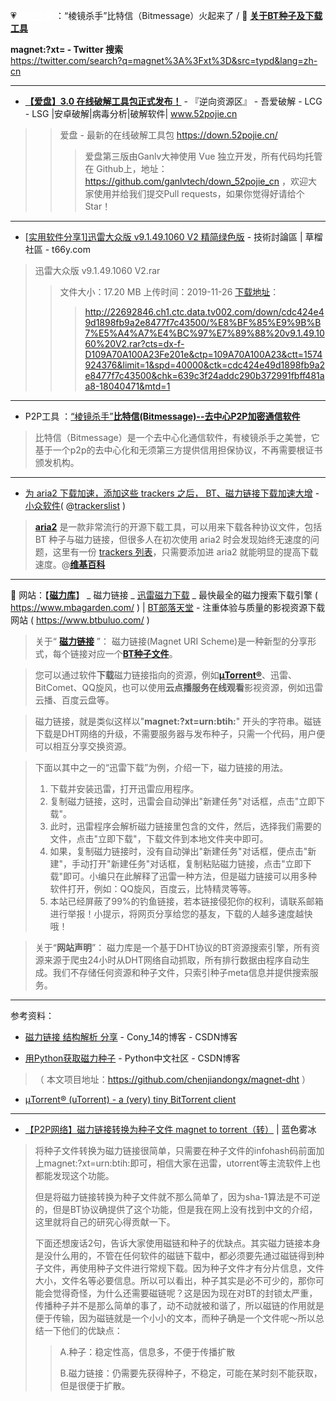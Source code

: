 💗  <a style="color:#ffffff;" href="https://go.choong.net/nav/#downloads" title="工具导航">P2P工具</a> ：“棱镜杀手”比特信（Bitmessage）火起来了 / 🎦 [**关于BT种子及下载工具**](https://github.com/taoste/Hello-World/blob/master/Tools/P2P%E5%B7%A5%E5%85%B7/BT.md)  

﻿<b>magnet:?xt= - Twitter 搜索</b><br>
<a href="https://twitter.com/search?q=magnet%3A%3Fxt%3D&src=typd&lang=zh-cn">https://twitter.com/search?q=magnet%3A%3Fxt%3D&src=typd&lang=zh-cn</a>
<br>

-----------------------------------------------------------


- [**【爱盘】3.0 在线破解工具包正式发布！**](https://www.52pojie.cn/thread-811805-1-1.html) - 『逆向资源区』 - 吾爱破解 - LCG - LSG |安卓破解|病毒分析|破解软件| www.52pojie.cn  
>> 爱盘 - 最新的在线破解工具包 https://down.52pojie.cn/ 
>>> 爱盘第三版由Ganlv大神使用 Vue 独立开发，所有代码均托管在 Github上，地址：https://github.com/ganlvtech/down_52pojie_cn ，欢迎大家使用并给我们提交Pull requests，如果你觉得好请给个Star！

------------------------------------------------------

- [[实用软件分享1]迅雷大众版 v9.1.49.1060 V2 精简绿色版](https://t66y.com/htm_data/1911/7/3725870.html)  - 技術討論區 | 草榴社區 - t66y.com

> 迅雷大众版 v9.1.49.1060 V2.rar
>> 文件大小：17.20 MB 
>> 上传时间：2019-11-26 
>> [下载地址](https://sn9.us/file/22692846-409435077)：
>>>  http://22692846.ch1.ctc.data.tv002.com/down/cdc424e49d1898fb9a2e8477f7c43500/%E8%BF%85%E9%9B%B7%E5%A4%A7%E4%BC%97%E7%89%88%20v9.1.49.1060%20V2.rar?cts=dx-f-D109A70A100A23Fe201e&ctp=109A70A100A23&ctt=1574924376&limit=1&spd=40000&ctk=cdc424e49d1898fb9a2e8477f7c43500&chk=639c3f24addc290b372991fbff481aa8-18040471&mtd=1

-----------------------------------------------------------

-  P2P工具 ：[“棱镜杀手”**比特信(Bitmessage)--去中心P2P加密通信软件**](https://github.com/taoste/Hello-World/tree/master/Tools/P2P%E5%B7%A5%E5%85%B7/比特信Bitmessage通讯.exe)
> 
> 比特信（Bitmessage）是一个去中心化通信软件，有棱镜杀手之美誉，它基于一个p2p的去中心化和无须第三方提供信用担保协议，不再需要根证书颁发机构。

-----------------------------------------------------------

- [为 aria2 下载加速，添加这些 trackers 之后， BT、磁力链接下载加速大增](https://www.appinn.com/ara2-add-trackers-list-for-speed-up/) - [小众软件](https://www.appinn.com/tag/aria2/)( @[trackerslist](https://github.com/ngosang/trackerslist) )
> 
> [**aria2**](https://github.com/aria2/aria2) 是一款非常流行的开源下载工具，可以用来下载各种协议文件，包括 BT 种子与磁力链接，但很多人在初次使用 aria2 时会发现始终无速度的问题，这里有一份 [trackers 列表](https://github.com/ngosang/trackerslist)，只需要添加进 aria2 就能明显的提高下载速度。@[**维基百科**](https://zh.wikipedia.org/zh-cn/Aria2)

-----------------------------------------------------------


🎦 网站：【[**磁力库**](https://www.mbagarden.com/)】 _ 磁力链接 _ [迅雷磁力下载](https://github.com/taoste/Hello-World/tree/master/Tools) _ 最快最全的磁力搜索下载引擎 ( https://www.mbagarden.com/ ) | [BT部落天堂](https://www.btbuluo.com/) - 注重体验与质量的影视资源下载网站 ( https://www.btbuluo.com/ )


> 关于“ **[磁力链接](https://zh.wikipedia.org/zh-cn/磁力链接)** ”：
> 磁力链接(Magnet URI Scheme)是一种新型的分享形式，每个链接对应一个[**BT种子文件**](https://zh.wikipedia.org/wiki/种子文件)。

> 您可以通过软件**下载**磁力链接指向的资源，例如[**μTorrent®**](https://www.utorrent.com/intl/zh/)、迅雷、BitComet、QQ旋风，也可以使用**云点播服务在线观看**影视资源，例如迅雷云播、百度云盘等。

> 磁力链接，就是类似这样以"**magnet:?xt=urn:btih:**" 开头的字符串。磁链下载是DHT网络的升级，不需要服务器与发布种子，只需一个代码，用户便可以相互分享交换资源。

>下面以其中之一的“迅雷下载”为例，介绍一下，磁力链接的用法。
> 
> 1. 下载并安装迅雷，打开迅雷应用程序。
> 2. 复制磁力链接，这时，迅雷会自动弹出"新建任务"对话框，点击"立即下载"。
> 3. 此时，迅雷程序会解析磁力链接里包含的文件，然后，选择我们需要的文件，点击"立即下载"，下载文件到本地文件夹中即可。
> 4. 如果，复制磁力链接时，没有自动弹出"新建任务"对话框，便点击"新建"，手动打开"新建任务"对话框，复制粘贴磁力链接，点击"立即下载"即可。小编只在此解释了迅雷一种方法，但是磁力链接可以用多种软件打开，例如：QQ旋风，百度云，比特精灵等等。 
> 5. 本站已经屏蔽了99%的钓鱼链接，若本链接侵犯你的权利，请联系邮箱进行举报！小提示，将网页分享给您的基友，下载的人越多速度越快哦！

> 关于“**网站声明**”：
> 磁力库是一个基于DHT协议的BT资源搜索引擎，所有资源来源于爬虫24小时从DHT网络自动抓取，所有排行数据由程序自动生成。我们不存储任何资源和种子文件，只索引种子meta信息并提供搜索服务。

--------------------------
参考资料：
- [磁力链接 结构解析 分享](https://blog.csdn.net/cony_14/article/details/50888073) - Cony_14的博客 - CSDN博客

- [用Python获取磁力种子](https://blog.csdn.net/BF02jgtRS00XKtCx/article/details/80971919) - Python中文社区 - CSDN博客
> （ 本文项目地址：https://github.com/chenjiandongx/magnet-dht ）

- [μTorrent® (uTorrent) - a (very) tiny BitTorrent client](https://www.utorrent.com/intl/zh/)

-----------------------------------------------------------

- [【P2P网络】磁力链接转换为种子文件 magnet to torrent（转）](http://www.iiceblue.com/?p=293) | 蓝色雾冰

> 将种子文件转换为磁力链接很简单，只需要在种子文件的infohash码前面加上magnet:?xt=urn:btih:即可，相信大家在迅雷，utorrent等主流软件上也都能发现这个功能。
> 
> 但是将磁力链接转换为种子文件就不那么简单了，因为sha-1算法是不可逆的，但是BT协议确提供了这个功能，但是我在网上没有找到中文的介绍，这里就将自己的研究心得贡献一下。
> 
> 下面还想废话2句，告诉大家使用磁链和种子的优缺点。其实磁力链接本身是没什么用的，不管在任何软件的磁链下载中，都必须要先通过磁链得到种子文件，再使用种子文件进行常规下载。因为种子文件才有分片信息，文件大小，文件名等必要信息。所以可以看出，种子其实是必不可少的，那你可能会觉得奇怪，为什么还需要磁链呢？这是因为现在对BT的封锁太严重，传播种子并不是那么简单的事了，动不动就被和谐了，所以磁链的作用就是便于传输，因为磁链就是一个小小的文本，而种子确是一个文件呢～所以总结一下他们的优缺点：
>>  A.种子：稳定性高，信息多，不便于传播扩散
>>  
>>  B.磁力链接：仍需要先获得种子，不稳定，可能在某时刻不能获取，但是很便于扩散。
  
